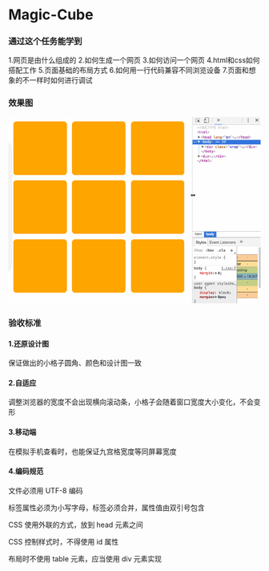 # Magic-Cube

### 通过这个任务能学到

1.网页是由什么组成的
2.如何生成一个网页
3.如何访问一个网页
4.html和css如何搭配工作
5.页面基础的布局方式
6.如何用一行代码兼容不同浏览设备
7.页面和想象的不一样时如何进行调试

### 效果图

![image](https://github.com/piscon/Magic-Cube/blob/master/img/magic_cube.gif)

### 验收标准

#### 1.还原设计图
保证做出的小格子圆角、颜色和设计图一致

#### 2.自适应
调整浏览器的宽度不会出现横向滚动条，小格子会随着窗口宽度大小变化，不会变形

#### 3.移动端
在模拟手机查看时，也能保证九宫格宽度等同屏幕宽度

#### 4.编码规范

文件必须用 UTF-8 编码

标签属性必须为小写字母，标签必须合并，属性值由双引号包含

CSS 使用外联的方式，放到 head 元素之间

CSS 控制样式时，不得使用 id 属性

布局时不使用 table 元素，应当使用 div 元素实现
